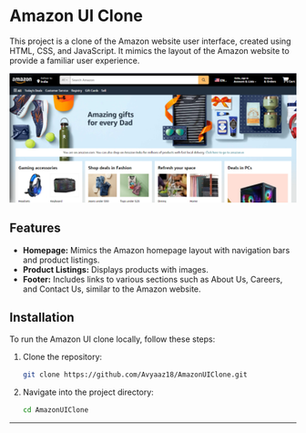 # Amazon UI Clone

This project is a clone of the Amazon website user interface, created using HTML, CSS, and JavaScript. It mimics the layout of the Amazon website to provide a familiar user experience.

![Amazon UI Clone](ui.png)

## Features

- **Homepage:** Mimics the Amazon homepage layout with navigation bars and product listings.
- **Product Listings:** Displays products with images.
- **Footer:** Includes links to various sections such as About Us, Careers, and Contact Us, similar to the Amazon website.

## Installation

To run the Amazon UI clone locally, follow these steps:

1. Clone the repository:
   ```bash
   git clone https://github.com/Avyaaz18/AmazonUIClone.git
   ```
   
2. Navigate into the project directory:
   ```bash
   cd AmazonUIClone

---

